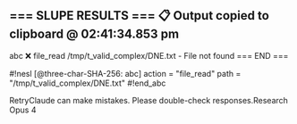 === SLUPE RESULTS ===
📋 Output copied to clipboard @ 02:41:34.853 pm
---------------------
abc ❌ file_read /tmp/t_valid_complex/DNE.txt - File not found
=== END ===

#!nesl [@three-char-SHA-256: abc]
action = "file_read"
path = "/tmp/t_valid_complex/DNE.txt"
#!end_abc

RetryClaude can make mistakes. Please double-check responses.Research Opus 4